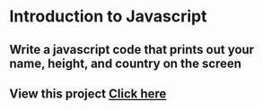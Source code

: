 # Introduction to Javascript

## Write a javascript code that prints out your name, height, and country on the screen

## View this project  <a href="https://saadiq-byte.github.io/Intro-to-java/" target="_blank" class="button">Click here</a>

